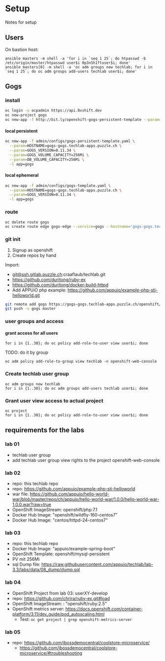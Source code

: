 # Setup

Notes for setup

## Users

On bastion host:

    ansible masters -m shell -a 'for i in `seq 1 25`; do htpasswd -b /etc/origin/master/htpasswd user$i 0p3nSh1ftuser$i; done'
    ansible masters[0] -m shell -a 'oc adm groups new techlab; for i in `seq 1 25`; do oc adm groups add-users techlab user$i; done'

## Gogs

### install

```bash
oc login -u ocpadmin https://api.0xshift.dev
oc new-project gogs
oc new-app -f http://bit.ly/openshift-gogs-persistent-template --param=HOSTNAME=gogs.apps.0xshift.dev
```

#### local persistent

```bash
oc new-app -f admin/configs/gogs-persistent-template.yaml \
  --param=HOSTNAME=gogs-gogs.techlab-apps.puzzle.ch \
  --param=GOGS_VERSION=0.11.34 \
  --param=GOGS_VOLUME_CAPACITY=256Mi \
  --param=DB_VOLUME_CAPACITY=256Mi \
  -l app=gogs
```

#### local ephemeral

```bash
oc new-app -f admin/configs/gogs-template.yaml \
  --param=HOSTNAME=gogs-gogs.techlab-apps.puzzle.ch \
  --param=GOGS_VERSION=0.11.34 \
  -l app=gogs
```

### route

```bash
oc delete route gogs
oc create route edge gogs-edge --service=gogs --hostname='gogs-gogs.techlab-apps.puzzle.ch'
```

### git init

1. Signup as openshift
1. Create repos by hand

Import:

* git@ssh.gitlab.puzzle.ch:craaflaub/techlab.git
* https://github.com/duritong/ruby-ex
* https://github.com/duritong/docker-build-httpd
* Add APPUiO php example: https://github.com/appuio/example-php-sti-helloworld.git


```bash
git remote add gogs https://gogs-gogs.techlab-apps.puzzle.ch/openshift/techlab.git
git push -u gogs master
```

### user groups and access

#### grant access for all users

    for i in {1..30}; do oc policy add-role-to-user view user$i; done

TODO: do it by group

    oc adm policy add-role-to-group view techlab -n openshift-web-console

### Create techlab user group

    oc adm groups new techlab
    for i in {1..30}; do oc adm groups add-users techlab user$i; done

### Grant user view access to actual project

    oc project
    for i in {1..30}; do oc policy add-role-to-user view user$i; done

## requirements for the labs

### lab 01

* techlab user group
* add techlab user group view rights to the project openshift-web-console

### lab 02

* repo: this techlab repo
* repo: <https://github.com/appuio/example-php-sti-helloworld>
* war file: <https://github.com/appuio/hello-world-war/blob/master/repo/ch/appuio/hello-world-war/1.0.0/hello-world-war-1.0.0.war?raw=true>
* OpenShift ImageStream: openshift/php:7.1
* Docker Hub Image: "openshift/wildfly-160-centos7"
* Docker Hub Image: "centos/httpd-24-centos7"

### lab 03

* repo: this techlab repo
* Docker Hub Image: "appuio/example-spring-boot"
* OpenShift Template: openshift/mysql-persistent
* PV mit 256Mi
* sql Dump file: <https://raw.githubusercontent.com/appuio/techlab/lab-3.3/labs/data/08_dump/dump.sql>

### lab 04

* OpenShift Project from lab 03: userXY-develop
* repo: https://github.com/chrira/ruby-ex.git#load
* OpenShift ImageStream: : "openshift/ruby:2.5"
* OpenShift metrics server: <https://docs.openshift.com/container-platform/3.11/dev_guide/pod_autoscaling.html>
  * Test: `oc get project | grep openshift-metrics-server`

### lab 05

* repo: <https://github.com/jbossdemocentral/coolstore-microservice/>
  * <https://github.com/jbossdemocentral/coolstore-microservice/#troubleshooting>
  
